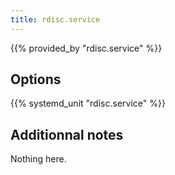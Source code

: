```yaml
---
title: rdisc.service
---
```


{{% provided_by "rdisc.service" %}}

## Options

{{% systemd_unit "rdisc.service" %}}

## Additionnal notes

Nothing here.
